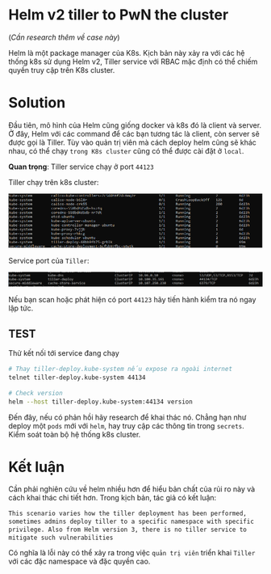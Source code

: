 # Helm v2 tiller to PwN the cluster

(_Cần research thêm về case này_)

Helm là một package manager của K8s. Kịch bản này xảy ra với các hệ thống k8s sử dụng Helm v2, Tiller service với RBAC mặc định có thể chiếm quyền truy cập trên K8s cluster.

# Solution

Đầu tiên, mô hình của Helm cũng giống docker và k8s đó là client và server. Ở đây, Helm với các command để các bạn tương tác là client, còn server sẽ được gọi là Tiller. Tùy vào quản trị viên mà cách deploy helm cũng sẽ khác nhau, có thể chạy `trong K8s cluster` cũng có thể được cài đặt ở `local`.

**Quan trọng**: Tiller service chạy ở port `44123`

Tiller chạy trên k8s cluster:

![killer](image1.PNG)

Service port của `Tiller`:

![killer](image2.PNG)

Nếu bạn scan hoặc phát hiện có port `44123` hãy tiến hành kiểm tra nó ngay lập tức.

## TEST

Thử kết nối tới service đang chạy

```sh
# Thay tiller-deploy.kube-system nếu expose ra ngoài internet
telnet tiller-deploy.kube-system 44134

```

```sh
# Check version
helm --host tiller-deploy.kube-system:44134 version
```

Đến đây, nếu có phản hồi hãy research để khai thác nó. Chẳng hạn như deploy một `pods` mới với `helm`, hay truy cập các thông tin trong `secrets`. Kiểm soát toàn bộ hệ thống k8s cluster.

# Kết luận

Cần phải nghiên cứu về helm nhiều hơn để hiểu bản chất của rủi ro này và cách khai thác chi tiết hơn. Trong kịch bản, tác giả có kết luận:

```
This scenario varies how the tiller deployment has been performed, sometimes admins deploy tiller to a specific namespace with specific privilege. Also from Helm version 3, there is no tiller service to mitigate such vulnerabilities
```

Có nghĩa là lỗi này có thể xảy ra trong việc `quản trị viên` triển khai `Tiller` với các đặc namespace và đặc quyền cao.
